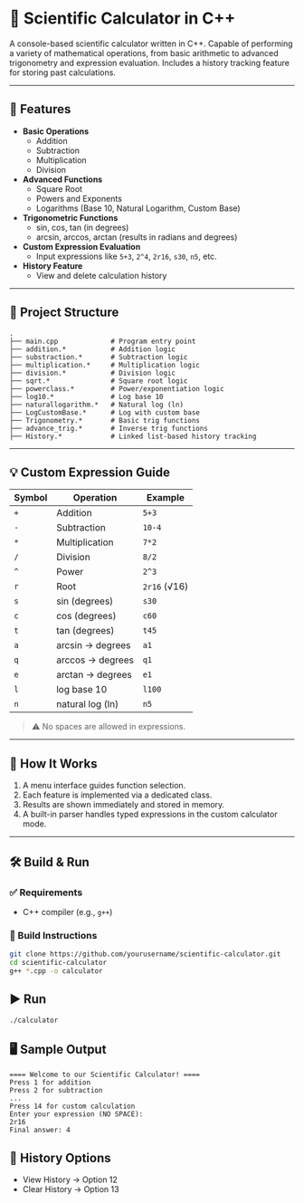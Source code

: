 # 🧮 Scientific Calculator in C++
A console-based scientific calculator written in C++. Capable of performing a variety of mathematical operations, from basic arithmetic to advanced trigonometry and expression evaluation. Includes a history tracking feature for storing past calculations.

---

## 📌 Features
- **Basic Operations**
  - Addition
  - Subtraction
  - Multiplication
  - Division
- **Advanced Functions**
  - Square Root
  - Powers and Exponents
  - Logarithms (Base 10, Natural Logarithm, Custom Base)
- **Trigonometric Functions**
  - sin, cos, tan (in degrees)
  - arcsin, arccos, arctan (results in radians and degrees)
- **Custom Expression Evaluation**
  - Input expressions like `5+3`, `2^4`, `2r16`, `s30`, `n5`, etc.
- **History Feature**
  - View and delete calculation history

---

## 📂 Project Structure
```
.
├── main.cpp             # Program entry point
├── addition.*           # Addition logic
├── substraction.*       # Subtraction logic
├── multiplication.*     # Multiplication logic
├── division.*           # Division logic
├── sqrt.*               # Square root logic
├── powerclass.*         # Power/exponentiation logic
├── log10.*              # Log base 10
├── naturallogarithm.*   # Natural log (ln)
├── LogCustomBase.*      # Log with custom base
├── Trigonometry.*       # Basic trig functions
├── advance_trig.*       # Inverse trig functions
├── History.*            # Linked list-based history tracking
```

---

## 💡 Custom Expression Guide
| Symbol | Operation             | Example     |
|--------|------------------------|-------------|
| `+`    | Addition               | `5+3`       |
| `-`    | Subtraction            | `10-4`      |
| `*`    | Multiplication         | `7*2`       |
| `/`    | Division               | `8/2`       |
| `^`    | Power                  | `2^3`       |
| `r`    | Root                   | `2r16` (√16) |
| `s`    | sin (degrees)          | `s30`       |
| `c`    | cos (degrees)          | `c60`       |
| `t`    | tan (degrees)          | `t45`       |
| `a`    | arcsin → degrees       | `a1`        |
| `q`    | arccos → degrees       | `q1`        |
| `e`    | arctan → degrees       | `e1`        |
| `l`    | log base 10            | `l100`      |
| `n`    | natural log (ln)       | `n5`        |

> ⚠️ No spaces are allowed in expressions.

---

## 🧠 How It Works
1. A menu interface guides function selection.
2. Each feature is implemented via a dedicated class.
3. Results are shown immediately and stored in memory.
4. A built-in parser handles typed expressions in the custom calculator mode.

---

## 🛠️ Build & Run
### ✅ Requirements
- C++ compiler (e.g., `g++`)

### 🔧 Build Instructions
```bash
git clone https://github.com/yourusername/scientific-calculator.git
cd scientific-calculator
g++ *.cpp -o calculator
```

## ▶️ Run
```bash
./calculator
```

## 🖥️ Sample Output
```
==== Welcome to our Scientific Calculator! ====
Press 1 for addition
Press 2 for subtraction
...
Press 14 for custom calculation
Enter your expression (NO SPACE):
2r16
Final answer: 4
```

## 📜 History Options
- View History → Option 12
- Clear History → Option 13
